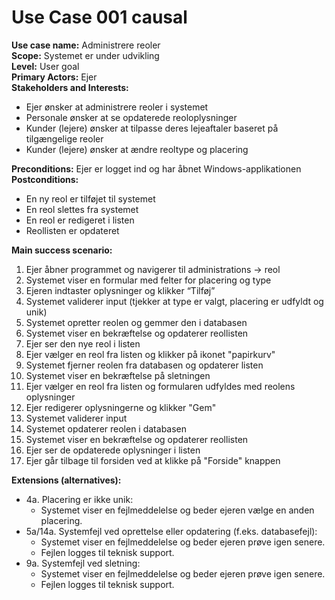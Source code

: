 ﻿# Use Case 001 causal

**Use case name:** Administrere reoler  
**Scope:** Systemet er under udvikling  
**Level:** User goal  
**Primary Actors:** Ejer  
**Stakeholders and Interests:** 
- Ejer ønsker at administrere reoler i systemet
- Personale ønsker at se opdaterede reoloplysninger
- Kunder (lejere) ønsker at tilpasse deres lejeaftaler baseret på tilgængelige reoler
- Kunder (lejere) ønsker at ændre reoltype og placering

**Preconditions:** Ejer er logget ind og har åbnet Windows-applikationen  
**Postconditions:**  
- En ny reol er tilføjet til systemet  
- En reol slettes fra systemet  
- En reol er redigeret i listen  
- Reollisten er opdateret  

**Main success scenario:**  
1. Ejer åbner programmet og navigerer til administrations -> reol
2. Systemet viser en formular med felter for placering og type
3. Ejeren indtaster oplysninger og klikker “Tilføj”
4. Systemet validerer input (tjekker at type er valgt, placering er udfyldt og unik)
5. Systemet opretter reolen og gemmer den i databasen
6. Systemet viser en bekræftelse og opdaterer reollisten
7. Ejer ser den nye reol i listen
8. Ejer vælger en reol fra listen og klikker på ikonet "papirkurv"
9. Systemet fjerner reolen fra databasen og opdaterer listen
10. Systemet viser en bekræftelse på sletningen
11. Ejer vælger en reol fra listen og formularen udfyldes med reolens oplysninger
12. Ejer redigerer oplysningerne og klikker "Gem"
13. Systemet validerer input
14. Systemet opdaterer reolen i databasen
15. Systemet viser en bekræftelse og opdaterer reollisten
16. Ejer ser de opdaterede oplysninger i listen
17. Ejer går tilbage til forsiden ved at klikke på "Forside" knappen

**Extensions (alternatives):**  
- 4a. Placering er ikke unik:  
  - Systemet viser en fejlmeddelelse og beder ejeren vælge en anden placering.  
- 5a/14a. Systemfejl ved oprettelse eller opdatering (f.eks. databasefejl):  
  - Systemet viser en fejlmeddelelse og beder ejeren prøve igen senere.  
  - Fejlen logges til teknisk support.  
- 9a. Systemfejl ved sletning:  
  - Systemet viser en fejlmeddelelse og beder ejeren prøve igen senere.  
  - Fejlen logges til teknisk support.  